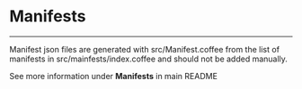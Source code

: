# Manifests
-----

Manifest json files are generated with src/Manifest.coffee from the list of manifests in src/mainfests/index.coffee and should not be added manually.

See more information under **Manifests** in main README